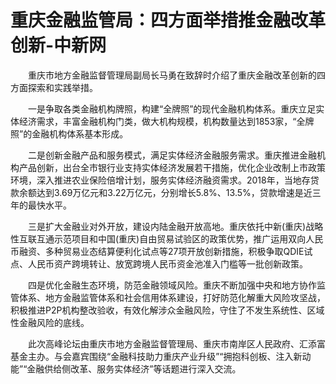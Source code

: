 # 重庆金融监管局：四方面举措推金融改革创新-中新网

　　重庆市地方金融监督管理局副局长马勇在致辞时介绍了重庆金融改革创新的四方面探索和实践举措。

　　一是争取各类金融机构牌照，构建“全牌照”的现代金融机构体系。重庆立足实体经济需求，丰富金融机构门类，做大机构规模，机构数量达到1853家，“全牌照”的金融机构体系基本形成。


　　二是创新金融产品和服务模式，满足实体经济金融服务需求。重庆推进金融机构产品创新，出台全市银行业支持实体经济发展若干措施，优化企业改制上市政策环境，深入推进农业保险倍增计划，服务实体经济融资需求。2018年，当地存贷款余额达到3.69万亿元和3.22万亿元，分别增长5.8%、13.5%，贷款增速是近三年的最快水平。

　　三是扩大金融业对外开放，建设内陆金融开放高地。重庆依托中新(重庆)战略性互联互通示范项目和中国(重庆)自由贸易试验区的政策优势，推广运用双向人民币融资、多种贸易业态结算便利化试点等27项开放创新措施，积极争取QDIE试点、人民币资产跨境转让、放宽跨境人民币资金池准入门槛等一批创新政策。

　　四是优化金融生态环境，防范金融领域风险。重庆不断加强中央和地方协作监管体系、地方金融监管体系和社会信用体系建设，打好防范化解重大风险攻坚战，积极推进P2P机构整改验收，有效化解涉众金融风险，守住了不发生系统性、区域性金融风险的底线。

　　此次高峰论坛由重庆市地方金融监督管理局、重庆市南岸区人民政府、汇添富基金主办。与会嘉宾围绕“金融科技助力重庆产业升级”“拥抱科创板、注入新动能”“金融供给侧改革、服务实体经济”等话题进行深入交流。
